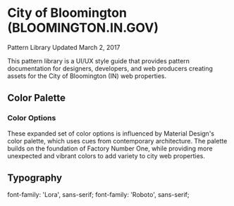 # City of Bloomington (BLOOMINGTON.IN.GOV)
Pattern Library
Updated March 2, 2017

This pattern library is a UI/UX style guide that provides pattern documentation for designers, developers, and web producers creating assets for the City of Bloomington (IN) web properties. 

## Color Palette

### Color Options
These expanded set of color options is influenced by Material Design's color palette, which uses cues from contemporary architecture. The palette builds on the foundation of Factory Number One, while providing more unexpected and vibrant colors to add variety to city web properties.




## Typography

<link href='http://fonts.googleapis.com/css?family=Lora' rel='stylesheet' type='text/css'>
font-family: 'Lora', sans-serif;

<link href='http://fonts.googleapis.com/css?family=Roboto' rel='stylesheet' type='text/css'>
font-family: 'Roboto', sans-serif;
